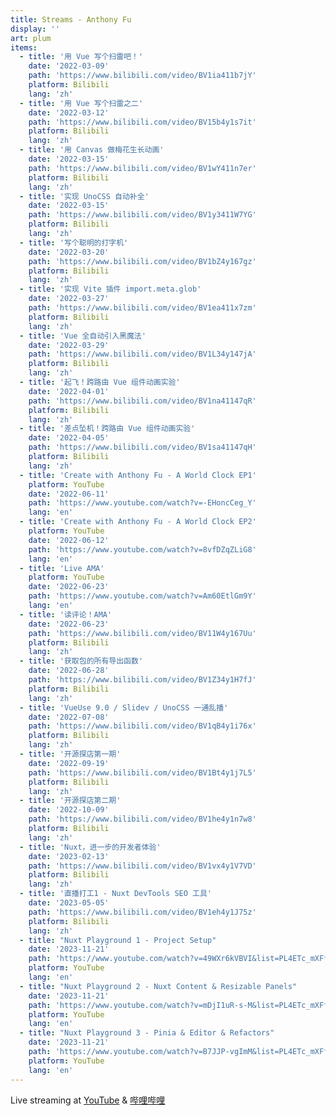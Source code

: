 ```yaml
---
title: Streams - Anthony Fu
display: ''
art: plum
items:
  - title: '用 Vue 写个扫雷吧！'
    date: '2022-03-09'
    path: 'https://www.bilibili.com/video/BV1ia411b7jY'
    platform: Bilibili
    lang: 'zh'
  - title: '用 Vue 写个扫雷之二'
    date: '2022-03-12'
    path: 'https://www.bilibili.com/video/BV15b4y1s7it'
    platform: Bilibili
    lang: 'zh'
  - title: '用 Canvas 做梅花生长动画'
    date: '2022-03-15'
    path: 'https://www.bilibili.com/video/BV1wY411n7er'
    platform: Bilibili
    lang: 'zh'
  - title: '实现 UnoCSS 自动补全'
    date: '2022-03-15'
    path: 'https://www.bilibili.com/video/BV1y3411W7YG'
    platform: Bilibili
    lang: 'zh'
  - title: '写个聪明的打字机'
    date: '2022-03-20'
    path: 'https://www.bilibili.com/video/BV1bZ4y167gz'
    platform: Bilibili
    lang: 'zh'
  - title: '实现 Vite 插件 import.meta.glob'
    date: '2022-03-27'
    path: 'https://www.bilibili.com/video/BV1ea411x7zm'
    platform: Bilibili
    lang: 'zh'
  - title: 'Vue 全自动引入黑魔法'
    date: '2022-03-29'
    path: 'https://www.bilibili.com/video/BV1L34y147jA'
    platform: Bilibili
    lang: 'zh'
  - title: '起飞！跨路由 Vue 组件动画实验'
    date: '2022-04-01'
    path: 'https://www.bilibili.com/video/BV1na41147qR'
    platform: Bilibili
    lang: 'zh'
  - title: '差点坠机！跨路由 Vue 组件动画实验'
    date: '2022-04-05'
    path: 'https://www.bilibili.com/video/BV1sa41147qH'
    platform: Bilibili
    lang: 'zh'
  - title: 'Create with Anthony Fu - A World Clock EP1'
    platform: YouTube
    date: '2022-06-11'
    path: 'https://www.youtube.com/watch?v=-EHoncCeg_Y'
    lang: 'en'
  - title: 'Create with Anthony Fu - A World Clock EP2'
    platform: YouTube
    date: '2022-06-12'
    path: 'https://www.youtube.com/watch?v=8vfDZqZLiG8'
    lang: 'en'
  - title: 'Live AMA'
    platform: YouTube
    date: '2022-06-23'
    path: 'https://www.youtube.com/watch?v=Am60EtlGm9Y'
    lang: 'en'
  - title: '读评论！AMA'
    date: '2022-06-23'
    path: 'https://www.bilibili.com/video/BV11W4y167Uu'
    platform: Bilibili
    lang: 'zh'
  - title: '获取包的所有导出函数'
    date: '2022-06-28'
    path: 'https://www.bilibili.com/video/BV1Z34y1H7fJ'
    platform: Bilibili
    lang: 'zh'
  - title: 'VueUse 9.0 / Slidev / UnoCSS 一通乱播'
    date: '2022-07-08'
    path: 'https://www.bilibili.com/video/BV1qB4y1i76x'
    platform: Bilibili
    lang: 'zh'
  - title: '开源探店第一期'
    date: '2022-09-19'
    path: 'https://www.bilibili.com/video/BV1Bt4y1j7L5'
    platform: Bilibili
    lang: 'zh'
  - title: '开源探店第二期'
    date: '2022-10-09'
    path: 'https://www.bilibili.com/video/BV1he4y1n7w8'
    platform: Bilibili
    lang: 'zh'
  - title: 'Nuxt，进一步的开发者体验'
    date: '2023-02-13'
    path: 'https://www.bilibili.com/video/BV1vx4y1V7VD'
    platform: Bilibili
    lang: 'zh'
  - title: '直播打工1 - Nuxt DevTools SEO 工具'
    date: '2023-05-05'
    path: 'https://www.bilibili.com/video/BV1eh4y1J75z'
    platform: Bilibili
    lang: 'zh'
  - title: "Nuxt Playground 1 - Project Setup"
    date: '2023-11-21'
    path: 'https://www.youtube.com/watch?v=49WXr6kVBVI&list=PL4ETc_mXFfxUGiY852jH3ctljnI2e9Rax'
    platform: YouTube
    lang: 'en'
  - title: "Nuxt Playground 2 - Nuxt Content & Resizable Panels"
    date: '2023-11-21'
    path: 'https://www.youtube.com/watch?v=mDjI1uR-s-M&list=PL4ETc_mXFfxUGiY852jH3ctljnI2e9Rax'
    platform: YouTube
    lang: 'en'
  - title: "Nuxt Playground 3 - Pinia & Editor & Refactors"
    date: '2023-11-21'
    path: 'https://www.youtube.com/watch?v=B7JJP-vgImM&list=PL4ETc_mXFfxUGiY852jH3ctljnI2e9Rax'
    platform: YouTube
    lang: 'en'
---
```


<SubNav />

<div slide-enter>

<div i-ri:vidicon-2-line mr2 />
<span op50>Live streaming at <a href="https://www.youtube.com/anthonyfu7" target="_blank">YouTube</a> & <a href="https://space.bilibili.com/668380" target="_blank">哔哩哔哩</a></span>

</div>

<StreamAnnouncement />

<AntfuListPosts :posts="frontmatter.items.reverse()" />
